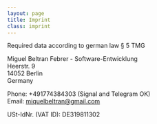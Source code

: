 ```yaml
---
layout: page
title: Imprint
class: imprint
---
```


Required data according to german law § 5 TMG

Miguel Beltran Febrer - Software-Entwicklung<br/>
Heerstr. 9<br/>
14052 Berlin<br/>
Germany

Phone: +491774384303 (Signal and Telegram OK)<br/>
Email: miquelbeltran@gmail.com

USt-IdNr. (VAT ID): DE319811302


